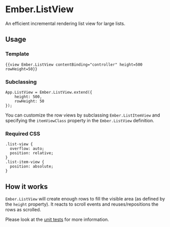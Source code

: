 # Ember.ListView

An efficient incremental rendering list view for large lists.

## Usage

### Template

```
{{view Ember.ListView contentBinding="controller" height=500 rowHeight=50}}
```

### Subclassing

```
App.ListView = Ember.ListView.extend({
	height: 500,
	rowHeight: 50
});
```

You can customize the row views by subclassing `Ember.ListItemView` and specifying the `itemViewClass` property in the `Ember.ListView` definition.

### Required CSS

```
.list-view {
  overflow: auto;
  position: relative;
}
.list-item-view {
  position: absolute;
}
```

## How it works

`Ember.ListView` will create enough rows to fill the visible area (as defined by the `height` property). It reacts to scroll events and reuses/repositions the rows as scrolled.

Please look at the [unit tests](https://github.com/emberjs/list-view/blob/master/packages/list-view/tests/list_view_test.js) for more information.